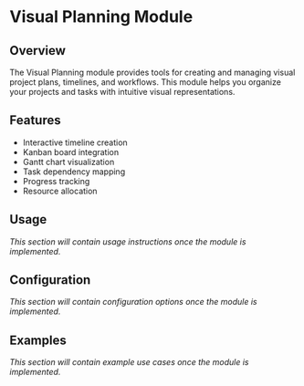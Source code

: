 # Visual Planning Module

## Overview
The Visual Planning module provides tools for creating and managing visual project plans, timelines, and workflows. This module helps you organize your projects and tasks with intuitive visual representations.

## Features
- Interactive timeline creation
- Kanban board integration
- Gantt chart visualization
- Task dependency mapping
- Progress tracking
- Resource allocation

## Usage
*This section will contain usage instructions once the module is implemented.*

## Configuration
*This section will contain configuration options once the module is implemented.*

## Examples
*This section will contain example use cases once the module is implemented.*
